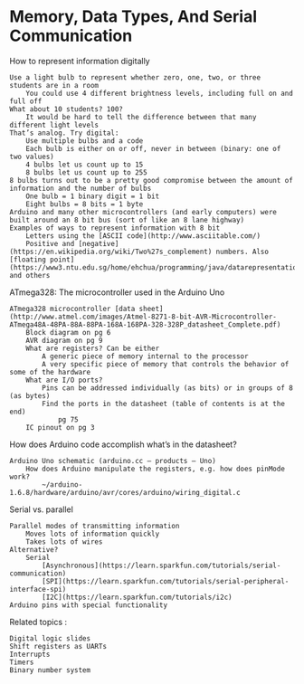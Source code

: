 # Memory, Data Types, And Serial Communication


How to represent information digitally

    Use a light bulb to represent whether zero, one, two, or three students are in a room
        You could use 4 different brightness levels, including full on and full off
    What about 10 students? 100?
        It would be hard to tell the difference between that many different light levels
    That’s analog. Try digital:
        Use multiple bulbs and a code
        Each bulb is either on or off, never in between (binary: one of two values)
        4 bulbs let us count up to 15
        8 bulbs let us count up to 255
    8 bulbs turns out to be a pretty good compromise between the amount of information and the number of bulbs
        One bulb = 1 binary digit = 1 bit
        Eight bulbs = 8 bits = 1 byte
    Arduino and many other microcontrollers (and early computers) were built around an 8 bit bus (sort of like an 8 lane highway)
    Examples of ways to represent information with 8 bit
        Letters using the [ASCII code](http://www.asciitable.com/)
        Positive and [negative](https://en.wikipedia.org/wiki/Two%27s_complement) numbers. Also [floating point](https://www3.ntu.edu.sg/home/ehchua/programming/java/datarepresentation.html) and others

ATmega328: The microcontroller used in the Arduino Uno

    ATmega328 microcontroller [data sheet](http://www.atmel.com/images/Atmel-8271-8-bit-AVR-Microcontroller-ATmega48A-48PA-88A-88PA-168A-168PA-328-328P_datasheet_Complete.pdf)
        Block diagram on pg 6
        AVR diagram on pg 9
        What are registers? Can be either
            A generic piece of memory internal to the processor
            A very specific piece of memory that controls the behavior of some of the hardware
        What are I/O ports?
            Pins can be addressed individually (as bits) or in groups of 8 (as bytes)
            Find the ports in the datasheet (table of contents is at the end)
                pg 75
        IC pinout on pg 3

How does Arduino code accomplish what’s in the datasheet?

    Arduino Uno schematic (arduino.cc – products – Uno)
        How does Arduino manipulate the registers, e.g. how does pinMode work?
            ~/arduino-1.6.8/hardware/arduino/avr/cores/arduino/wiring_digital.c

Serial vs. parallel

    Parallel modes of transmitting information
        Moves lots of information quickly
        Takes lots of wires
    Alternative?
        Serial
            [Asynchronous](https://learn.sparkfun.com/tutorials/serial-communication)
            [SPI](https://learn.sparkfun.com/tutorials/serial-peripheral-interface-spi)
            [I2C](https://learn.sparkfun.com/tutorials/i2c)
    Arduino pins with special functionality

Related topics :

    Digital logic slides
    Shift registers as UARTs
    Interrupts
    Timers
    Binary number system
